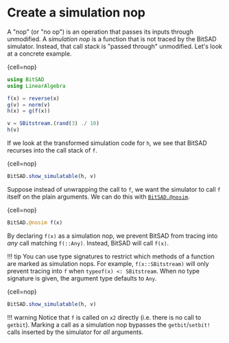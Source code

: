 # Create a simulation nop

A "nop" (or "no op") is an operation that passes its inputs through unmodified. A _simulation nop_ is a function that is not traced by the BitSAD simulator. Instead, that call stack is "passed through" unmodified. Let's look at a concrete example.

{cell=nop}
```julia
using BitSAD
using LinearAlgebra

f(x) = reverse(x)
g(v) = norm(v)
h(x) = g(f(x))

v = SBitstream.(rand(3) ./ 10)
h(v)
```

If we look at the transformed simulation code for `h`, we see that BitSAD recurses into the call stack of `f`.

{cell=nop}
```julia
BitSAD.show_simulatable(h, v)
```

Suppose instead of unwrapping the call to `f`, we want the simulator to call `f` itself on the plain arguments. We can do this with [`BitSAD.@nosim`](#).

{cell=nop}
```julia
BitSAD.@nosim f(x)
```

By declaring `f(x)` as a simulation nop, we prevent BitSAD from tracing into _any_ call matching `f(::Any)`. Instead, BitSAD will call `f(x)`.

!!! tip
    You can use type signatures to restrict which methods of a function are marked as simulation nops. For example, `f(x::SBitstream)` will only prevent tracing into `f` when `typeof(x) <: SBitstream`. When no type signature is given, the argument type defaults to `Any`.

{cell=nop}
```julia
BitSAD.show_simulatable(h, v)
```

!!! warning
    Notice that `f` is called on `x2` directly (i.e. there is no call to `getbit`). Marking a call as a simulation nop bypasses the `getbit`/`setbit!` calls inserted by the simulator for _all_ arguments.
